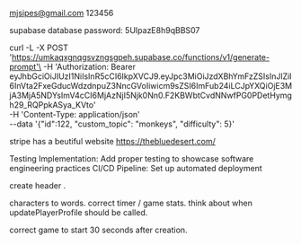 mjsipes@gmail.com 123456

supabase database password: 5UIpazE8h9qBBS07

curl -L -X POST
'https://umkaqxgnqgsvzngsgpeh.supabase.co/functions/v1/generate-prompt'\
-H 'Authorization: Bearer
eyJhbGciOiJIUzI1NiIsInR5cCI6IkpXVCJ9.eyJpc3MiOiJzdXBhYmFzZSIsInJlZiI6InVta2FxeGducWdzdnpuZ3NncGVoIiwicm9sZSI6ImFub24iLCJpYXQiOjE3MjA3MjA5NDYsImV4cCI6MjAzNjI5Njk0Nn0.F2KBWbtCvdNNwfPG0PDetHymgh29_RQPpkASya_KVto'\
-H 'Content-Type: application/json'\
--data '{"id":122, "custom_topic": "monkeys", "difficulty": 5}'

stripe has a beutiful website https://thebluedesert.com/

Testing Implementation: Add proper testing to showcase software engineering
practices CI/CD Pipeline: Set up automated deployment

create header .

characters to words. correct timer / game stats. think about when
updatePlayerProfile should be called.

correct game to start 30 seconds after creation.
